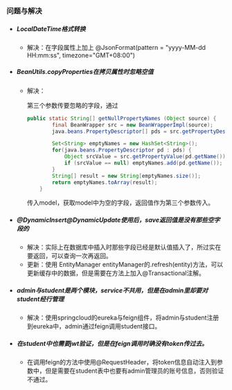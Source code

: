 ### 问题与解决

- ##### LocalDateTime格式转换

  - 解决：在字段属性上加上
    @JsonFormat(pattern = "yyyy-MM-dd HH:mm:ss", timezone="GMT+08:00")

- ##### BeanUtils.copyProperties在拷贝属性时忽略空值
  - 解决：

    第三个参数传要忽略的字段，通过

    ```java
    public static String[] getNullPropertyNames (Object source) {
            final BeanWrapper src = new BeanWrapperImpl(source);
            java.beans.PropertyDescriptor[] pds = src.getPropertyDescriptors();
    
            Set<String> emptyNames = new HashSet<String>();
            for(java.beans.PropertyDescriptor pd : pds) {
                Object srcValue = src.getPropertyValue(pd.getName());
                if (srcValue == null) emptyNames.add(pd.getName());
            }
            String[] result = new String[emptyNames.size()];
            return emptyNames.toArray(result);
        }
    ```

    传入model，获取model中为空的字段，返回值作为第三个参数传入。

- ##### @DynamicInsert@DynamicUpdate使用后，save返回值是没有那些空字段的

  - 解决：实际上在数据库中插入时那些字段已经是默认值插入了，所过实在要返回，可以查询一次再返回。
  - 更新：使用 EntityManager entityManager的.refresh(entity)方法，可以更新缓存中的数据，但是需要在方法上加入@Transactional注解。
  
- ##### admin与student是两个模块，service不共用，但是在admin里却要对student经行管理

  - 解决：使用springcloud的eureka与feign组件，将admin与student注册到eureka中，admin通过feign调用student接口。

- ##### 在student中也需要jwt验证，但是在feign调用时确没有token传过去。

  - 在调用feign的方法中使用@RequestHeader，将token信息自动注入到参数中，但是需要在student表中也要有admin管理员的账号信息，否则验证不通过。